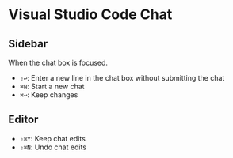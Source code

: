 # Visual Studio Code Chat

## Sidebar

When the chat box is focused.

- `⇧↩`: Enter a new line in the chat box without submitting the chat
- `⌘N`: Start a new chat
- `⌘↩`: Keep changes

## Editor

- `⇧⌘Y`: Keep chat edits
- `⇧⌘N`: Undo chat edits
